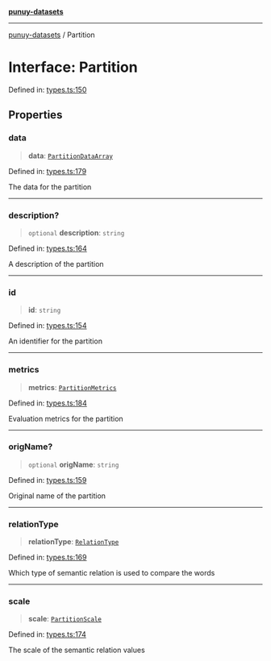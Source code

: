 [**punuy-datasets**](../README.md)

***

[punuy-datasets](../README.md) / Partition

# Interface: Partition

Defined in: [types.ts:150](https://github.com/andrefs/punuy-datasets/blob/591a8407246ef03682f112f110fef03ef9124e08/src/lib/types.ts#L150)

## Properties

### data

> **data**: [`PartitionDataArray`](../type-aliases/PartitionDataArray.md)

Defined in: [types.ts:179](https://github.com/andrefs/punuy-datasets/blob/591a8407246ef03682f112f110fef03ef9124e08/src/lib/types.ts#L179)

The data for the partition

***

### description?

> `optional` **description**: `string`

Defined in: [types.ts:164](https://github.com/andrefs/punuy-datasets/blob/591a8407246ef03682f112f110fef03ef9124e08/src/lib/types.ts#L164)

A description of the partition

***

### id

> **id**: `string`

Defined in: [types.ts:154](https://github.com/andrefs/punuy-datasets/blob/591a8407246ef03682f112f110fef03ef9124e08/src/lib/types.ts#L154)

An identifier for the partition

***

### metrics

> **metrics**: [`PartitionMetrics`](../type-aliases/PartitionMetrics.md)

Defined in: [types.ts:184](https://github.com/andrefs/punuy-datasets/blob/591a8407246ef03682f112f110fef03ef9124e08/src/lib/types.ts#L184)

Evaluation metrics for the partition

***

### origName?

> `optional` **origName**: `string`

Defined in: [types.ts:159](https://github.com/andrefs/punuy-datasets/blob/591a8407246ef03682f112f110fef03ef9124e08/src/lib/types.ts#L159)

Original name of the partition

***

### relationType

> **relationType**: [`RelationType`](../type-aliases/RelationType.md)

Defined in: [types.ts:169](https://github.com/andrefs/punuy-datasets/blob/591a8407246ef03682f112f110fef03ef9124e08/src/lib/types.ts#L169)

Which type of semantic relation is used to compare the words

***

### scale

> **scale**: [`PartitionScale`](../type-aliases/PartitionScale.md)

Defined in: [types.ts:174](https://github.com/andrefs/punuy-datasets/blob/591a8407246ef03682f112f110fef03ef9124e08/src/lib/types.ts#L174)

The scale of the semantic relation values
